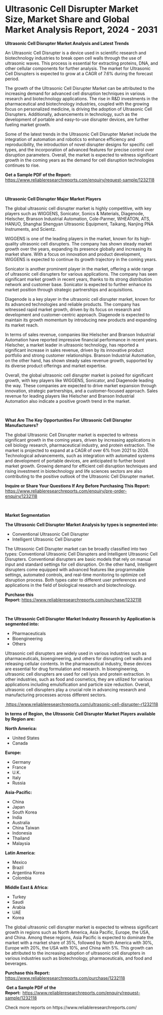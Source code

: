 <p><h1>Ultrasonic Cell Disrupter Market Size, Market Share and Global Market Analysis Report, 2024 - 2031</h1></p><p><strong>Ultrasonic Cell Disrupter Market Analysis and Latest Trends</strong></p>
<p><p>An Ultrasonic Cell Disrupter is a device used in scientific research and biotechnology industries to break open cell walls through the use of ultrasonic waves. This process is essential for extracting proteins, DNA, and other cellular components for further analysis. The market for Ultrasonic Cell Disrupters is expected to grow at a CAGR of 7.6% during the forecast period.</p><p>The growth of the Ultrasonic Cell Disrupter Market can be attributed to the increasing demand for advanced cell disruption techniques in various research and biotechnology applications. The rise in R&D investments in the pharmaceutical and biotechnology industries, coupled with the growing focus on personalized medicine, is driving the adoption of Ultrasonic Cell Disrupters. Additionally, advancements in technology, such as the development of portable and easy-to-use disrupter devices, are further fueling market growth.</p><p>Some of the latest trends in the Ultrasonic Cell Disrupter Market include the integration of automation and robotics to enhance efficiency and reproducibility, the introduction of novel disrupter designs for specific cell types, and the incorporation of advanced features for precise control over disruption parameters. Overall, the market is expected to witness significant growth in the coming years as the demand for cell disruption technologies continues to rise.</p></p>
<p><strong>Get a Sample PDF of the Report:&nbsp;</strong> <a href="https://www.reliableresearchreports.com/enquiry/request-sample/1232118">https://www.reliableresearchreports.com/enquiry/request-sample/1232118</a></p>
<p>&nbsp;</p>
<p><strong>Ultrasonic Cell Disrupter Major Market Players</strong></p>
<p><p>The global ultrasonic cell disrupter market is highly competitive, with key players such as WIGGENS, Sonicator, Sonics & Materials, Diagenode, Hielscher, Branson Industrial Automation, Cole-Parmer, WHEATON, ATS, HANUO, Shanghai Shengyan Ultrasonic Equipment, Taikang, Nanjing PNA Instruments, and Scientz.</p><p>WIGGENS is one of the leading players in the market, known for its high-quality ultrasonic cell disrupters. The company has shown steady market growth over the years, expanding its presence globally and increasing its market share. With a focus on innovation and product development, WIGGENS is expected to continue its growth trajectory in the coming years.</p><p>Sonicator is another prominent player in the market, offering a wide range of ultrasonic cell disrupters for various applications. The company has seen significant market growth in recent years, thanks to its strong distribution network and customer base. Sonicator is expected to further enhance its market position through strategic partnerships and acquisitions.</p><p>Diagenode is a key player in the ultrasonic cell disrupter market, known for its advanced technologies and reliable products. The company has witnessed rapid market growth, driven by its focus on research and development and customer-centric approach. Diagenode is expected to maintain its growth momentum by introducing new products and expanding its market reach.</p><p>In terms of sales revenue, companies like Hielscher and Branson Industrial Automation have reported impressive financial performance in recent years. Hielscher, a market leader in ultrasonic technology, has reported a significant increase in sales revenue, driven by its innovative product portfolio and strong customer relationships. Branson Industrial Automation, on the other hand, has shown steady sales revenue growth, supported by its diverse product offerings and market expertise.</p><p>Overall, the global ultrasonic cell disrupter market is poised for significant growth, with key players like WIGGENS, Sonicator, and Diagenode leading the way. These companies are expected to drive market expansion through innovation, strategic partnerships, and a customer-focused approach. Sales revenue for leading players like Hielscher and Branson Industrial Automation also indicate a positive growth trend in the market.</p></p>
<p>&nbsp;</p>
<p><strong>What Are The Key Opportunities For Ultrasonic Cell Disrupter Manufacturers?</strong></p>
<p><p>The global Ultrasonic Cell Disrupter market is expected to witness significant growth in the coming years, driven by increasing applications in cell biology research, pharmaceutical industry, and protein extraction. The market is projected to expand at a CAGR of over 6% from 2021 to 2026. Technological advancements, such as integration with automated systems and development of portable devices, are anticipated to further boost market growth. Growing demand for efficient cell disruption techniques and rising investment in biotechnology and life sciences sectors are also contributing to the positive outlook of the Ultrasonic Cell Disrupter market.</p></p>
<p><strong>Inquire or Share Your Questions If Any Before Purchasing This Report:</strong> <a href="https://www.reliableresearchreports.com/enquiry/pre-order-enquiry/1232118">https://www.reliableresearchreports.com/enquiry/pre-order-enquiry/1232118</a></p>
<p>&nbsp;</p>
<p><strong>Market Segmentation</strong></p>
<p><strong>The Ultrasonic Cell Disrupter Market Analysis by types is segmented into:</strong></p>
<p><ul><li>Conventional Ultrasonic Cell Disrupter</li><li>Intelligent Ultrasonic Cell Disrupter</li></ul></p>
<p><p>The Ultrasonic Cell Disrupter market can be broadly classified into two types: Conventional Ultrasonic Cell Disrupters and Intelligent Ultrasonic Cell Disrupters. Conventional disrupters are basic models that rely on manual input and standard settings for cell disruption. On the other hand, Intelligent disrupters come equipped with advanced features like programmable settings, automated controls, and real-time monitoring to optimize cell disruption process. Both types cater to different user preferences and applications in the field of biological research and biotechnology.</p></p>
<p><strong>Purchase this Report:&nbsp;</strong><a href="https://www.reliableresearchreports.com/purchase/1232118">https://www.reliableresearchreports.com/purchase/1232118</a></p>
<p>&nbsp;</p>
<p><strong>The Ultrasonic Cell Disrupter Market Industry Research by Application is segmented into:</strong></p>
<p><ul><li>Pharmaceuticals</li><li>Bioengineering</li><li>Others</li></ul></p>
<p><p>Ultrasonic cell disrupters are widely used in various industries such as pharmaceuticals, bioengineering, and others for disrupting cell walls and releasing cellular contents. In the pharmaceutical industry, these devices are essential for drug formulation and research. In bioengineering, ultrasonic cell disrupters are used for cell lysis and protein extraction. In other industries, such as food and cosmetics, they are utilized for various applications including emulsification and particle size reduction. Overall, ultrasonic cell disrupters play a crucial role in advancing research and manufacturing processes across different sectors.</p></p>
<p><a href="https://www.reliableresearchreports.com/ultrasonic-cell-disrupter-r1232118">&nbsp;https://www.reliableresearchreports.com/ultrasonic-cell-disrupter-r1232118</a></p>
<p><strong>In terms of Region, the Ultrasonic Cell Disrupter Market Players available by Region are:</strong></p>
<p>
    <p> <strong> North America: </strong>
        <ul>
            <li>United States</li>
            <li>Canada</li>
        </ul>
        </p> 
    <p> <strong> Europe: </strong>
        <ul>
            <li>Germany</li>
            <li>France</li>
            <li>U.K.</li>
            <li>Italy</li>
            <li>Russia</li>
        </ul>
        </p> 
    <p> <strong> Asia-Pacific: </strong>
        <ul>
            <li>China</li>
            <li>Japan</li>
            <li>South Korea</li>
            <li>India</li>
            <li>Australia</li>
            <li>China Taiwan</li>
            <li>Indonesia</li>
            <li>Thailand</li>
            <li>Malaysia</li>
        </ul>
        </p> 
    <p> <strong> Latin America: </strong>
        <ul>
            <li>Mexico</li>
            <li>Brazil</li>
            <li>Argentina Korea</li>
            <li>Colombia</li>
        </ul>
        </p> 
    <p> <strong> Middle East & Africa: </strong>
        <ul>
            <li>Turkey</li>
            <li>Saudi</li>
            <li>Arabia</li>
            <li>UAE</li>
            <li>Korea</li>
        </ul>
    </p>
    </p>
<p><p>The global ultrasonic cell disrupter market is expected to witness significant growth in regions such as North America, Asia Pacific, Europe, the USA, and China. Among these regions, Asia Pacific is expected to dominate the market with a market share of 35%, followed by North America with 30%, Europe with 20%, the USA with 10%, and China with 5%. This growth can be attributed to the increasing adoption of ultrasonic cell disrupters in various industries such as biotechnology, pharmaceuticals, and food and beverages.</p></p>
<p><strong>Purchase this Report: </strong><a href="https://www.reliableresearchreports.com/purchase/1232118">https://www.reliableresearchreports.com/purchase/1232118</a></p>
<p>&nbsp;<strong>Get a Sample PDF of the Report:&nbsp;&nbsp;</strong><a href="https://www.reliableresearchreports.com/enquiry/request-sample/1232118">https://www.reliableresearchreports.com/enquiry/request-sample/1232118</a></p>
<p><strong></strong></p>
<p>Check more reports on https://www.reliableresearchreports.com/</p>